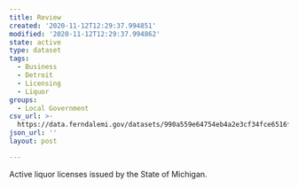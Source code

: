 ```yaml
---
title: Review
created: '2020-11-12T12:29:37.994851'
modified: '2020-11-12T12:29:37.994862'
state: active
type: dataset
tags:
  - Business
  - Detroit
  - Licensing
  - Liquor
groups:
  - Local Government
csv_url: >-
  https://data.ferndalemi.gov/datasets/990a559e64754eb4a2e3cf34fce6516f_1.csv?outSR=%7B%22latestWkid%22%3A3857%2C%22wkid%22%3A102100%7D
json_url: ''
layout: post

---
```

Active liquor licenses issued by the State of Michigan.
